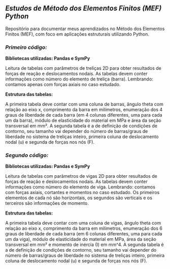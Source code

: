 ## _Estudos de Método dos Elementos Finitos (MEF) Python_

Repositório para documentar meus aprendizados no Método dos Elementos Finitos (MEF), com foco em aplicações estruturais utilizando Python.

### _Primeiro código:_

**Bibliotecas utilizadas: Pandas e SymPy**

Leitura de tabelas com parâmetros de treliças 2D para obter resultados de forças de reação e deslocamentos nodais. As tabelas devem conter informações como número do elemento de treliça (barra). Lembrando: contamos apenas com forças axiais no caso estudado.

**Estrutura das tabelas:**

A primeira tabela deve contar com uma coluna de barras, ângulo theta com relação ao eixo x, comprimento da barra em milímetros, enumeração dos 4 graus de liberdade de cada barra (em 4 colunas diferentes, uma para cada um da barra), módulo de elasticidade do material em MPa e área da seção transversal em mm². A segunda tabela é a de definição de condições de contorno, seu tamanho vai depender do número de barras/graus de liberdade no sistema de treliças inteiro, primeira coluna de deslocamento nodal (u) e segunda de forças nos nós (F).

### _Segundo código:_

**Bibliotecas utilizadas: Pandas e SymPy**

Leitura de tabelas com parâmetros de vigas 2D para obter resultados de forças de reação e deslocamentos nodais. As tabelas devem conter informações como número do elemento de viga. Lembrando: contamos com forças axiais, cortantes e momentos no caso estudado. Os primeiros elementos de cada nó são horizontais, os segundos são verticais e os terceiros são informações de momento.

**Estrutura das tabelas:**

A primeira tabela deve contar com uma coluna de vigas, ângulo theta com relação ao eixo x, comprimento da barra em milímetros, enumeração dos 6 graus de liberdade de cada barra (em 6 colunas diferentes, uma para cada um da viga), módulo de elasticidade do material em MPa, área da seção transversal em mm² e momento de inércia (I) em mm^4. A segunda tabela é a de definição de condições de contorno, seu tamanho vai depender do número de barras/graus de liberdade no sistema de treliças inteiro, primeira coluna de deslocamento nodal (u) e segunda de forças nos nós (F).
